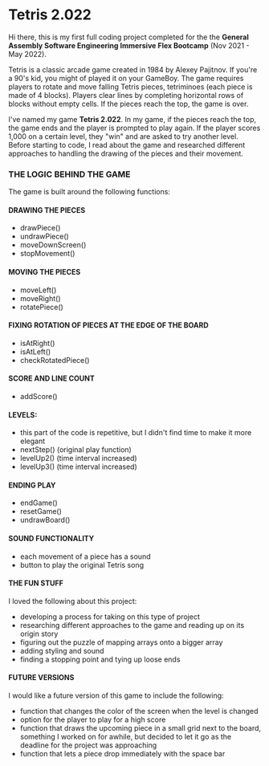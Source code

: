 
# **Tetris 2.022**

Hi there, this is my first full coding project completed for the the **General Assembly Software Engineering Immersive Flex Bootcamp** (Nov 2021 - May 2022). 

Tetris is a classic arcade game created in 1984 by Alexey Pajitnov. If you're a 90's kid, you might of played it on your GameBoy. The game requires players to rotate and move falling Tetris pieces, tetriminoes (each piece is made of 4 blocks). Players clear lines by completing horizontal rows of blocks without empty cells. If the pieces reach the top, the game is over. 

I've named my game **Tetris 2.022**. In my game, if the pieces reach the top, the game ends and the player is prompted to play again. If the player scores 1,000 on a certain level, they "win" and are asked to try another level. Before starting to code, I read about the game and researched different approaches to handling the drawing of the pieces and their movement. 


### THE LOGIC BEHIND THE GAME 

The game is built around the following functions: 

#### DRAWING THE PIECES

- drawPiece()
- undrawPiece()
- moveDownScreen()
- stopMovement()

#### MOVING THE PIECES

- moveLeft()
- moveRight()
- rotatePiece()

#### FIXING ROTATION OF PIECES AT THE EDGE OF THE BOARD

- isAtRight()
- isAtLeft()
- checkRotatedPiece() 

#### SCORE AND LINE COUNT 

- addScore()

#### LEVELS:
- this part of the code is repetitive, but I didn't find time to make it more elegant
- nextStep() (original play function)
- levelUp2() (time interval increased)
- levelUp3() (time interval increased)

#### ENDING PLAY 

- endGame()   
- resetGame()
- undrawBoard()


#### SOUND FUNCTIONALITY

- each movement of a piece has a sound
- button to play the original Tetris song

#### THE FUN STUFF

I loved the following about this project:

- developing a process for taking on this type of project 
- researching different approaches to the game and reading up on its origin story 
- figuring out the puzzle of mapping arrays onto a bigger array 
- adding styling and sound 
- finding a stopping point and tying up loose ends 

#### FUTURE VERSIONS

I would like a future version of this game to include the following: 
- function that changes the color of the screen when the level is changed 
- option for the player to play for a high score
- function that draws the upcoming piece in a small grid next to the board, something I worked on for awhile, but decided to let it go as the deadline for the project was approaching 
- function that lets a piece drop immediately with the space bar





